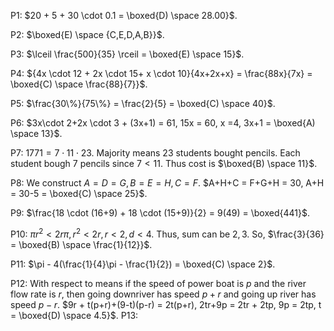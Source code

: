 
P1: $20 + 5 + 30 \cdot 0.1 = \boxed{D) \space 28.00}$.

P2: $\boxed{E) \space {C,E,D,A,B}}$.

P3: $\lceil \frac{500}{35} \rceil = \boxed{E) \space 15}$.

P4: ${4x \cdot 12 + 2x \cdot 15+ x \cdot 10}{4x+2x+x} = \frac{88x}{7x} = \boxed{C) \space \frac{88}{7}}$.

P5: $\frac{30\%}{75\%} = \frac{2}{5} = \boxed{C) \space 40}$.

P6: $3x\cdot 2+2x \cdot 3 + (3x+1) = 61, 15x = 60, x =4, 3x+1 = \boxed{A) \space 13}$.

P7: $1771 = 7 \cdot 11 \cdot 23$.  Majority means $23$ students bought pencils. Each student bough $7$ pencils since $7<11$. Thus cost is $\boxed{B) \space 11}$.

P8: We construct $A = D = G,B=E=H,C=F$. $A+H+C = F+G+H = 30, A+H = 30-5 = \boxed{C) \space 25}$.

P9: $\frac{18 \cdot (16+9) + 18 \cdot (15+9)}{2} = 9(49) = \boxed{441}$.

P10: $\pi r^2 < 2r \pi, r^2 < 2r, r < 2,d<4.$ Thus, sum can be $2,3$. So, $\frac{3}{36} = \boxed{B) \space \frac{1}{12}}$.

P11: $\pi - 4(\frac{1}{4}\pi - \frac{1}{2}) = \boxed{C) \space 2}$.

P12: With respect to means if the speed of power boat is $p$ and the river flow rate is $r$, then going downriver has speed $p+r$ and going up river has speed $p-r$. $9r + t(p+r)+(9-t)(p-r) = 2t(p+r), 2tr+9p = 2tr + 2tp, 9p = 2tp, t = \boxed{D) \space 4.5}$.
P13: 

